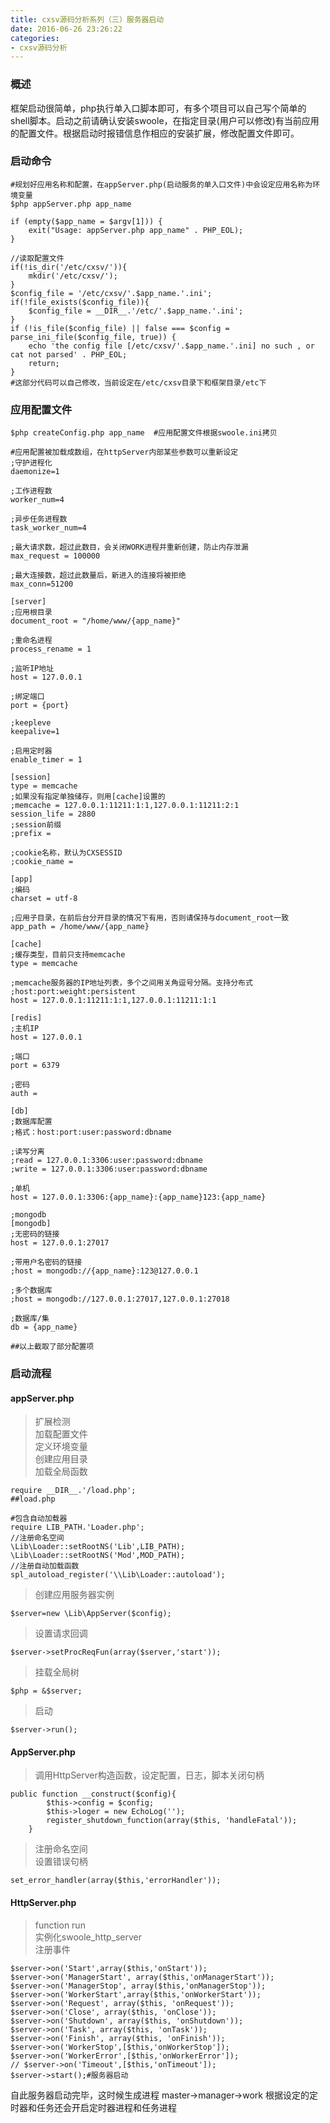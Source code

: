 ```yaml
---
title: cxsv源码分析系列（三）服务器启动
date: 2016-06-26 23:26:22
categories: 
- cxsv源码分析
---
```

### 概述
框架启动很简单，php执行单入口脚本即可，有多个项目可以自己写个简单的shell脚本。启动之前请确认安装swoole，在指定目录(用户可以修改)有当前应用的配置文件。根据启动时报错信息作相应的安装扩展，修改配置文件即可。

### 启动命令
```
#规划好应用名称和配置，在appServer.php(启动服务的单入口文件)中会设定应用名称为环境变量
$php appServer.php app_name
```
<!--more-->
```
if (empty($app_name = $argv[1])) {
    exit("Usage: appServer.php app_name" . PHP_EOL);
}
```
```
//读取配置文件
if(!is_dir('/etc/cxsv/')){
	mkdir('/etc/cxsv/');
}
$config_file = '/etc/cxsv/'.$app_name.'.ini';
if(!file_exists($config_file)){
	$config_file = __DIR__.'/etc/'.$app_name.'.ini';
}
if (!is_file($config_file) || false === $config = parse_ini_file($config_file, true)) {
    echo 'the config file [/etc/cxsv/'.$app_name.'.ini] no such , or cat not parsed' . PHP_EOL;
    return;
}
#这部分代码可以自己修改，当前设定在/etc/cxsv目录下和框架目录/etc下
```


### 应用配置文件

```
$php createConfig.php app_name  #应用配置文件根据swoole.ini拷贝
```

```
#应用配置被加载成数组，在httpServer内部某些参数可以重新设定
;守护进程化
daemonize=1

;工作进程数
worker_num=4

;异步任务进程数
task_worker_num=4

;最大请求数，超过此数目，会关闭WORK进程并重新创建，防止内存泄漏
max_request = 100000

;最大连接数，超过此数量后，新进入的连接将被拒绝
max_conn=51200

[server]
;应用根目录
document_root = "/home/www/{app_name}"

;重命名进程
process_rename = 1

;监听IP地址
host = 127.0.0.1

;绑定端口
port = {port}

;keepleve
keepalive=1

;启用定时器
enable_timer = 1

[session]
type = memcache
;如果没有指定单独储存，则用[cache]设置的
;memcache = 127.0.0.1:11211:1:1,127.0.0.1:11211:2:1
session_life = 2880
;session前缀
;prefix = 

;cookie名称，默认为CXSESSID
;cookie_name =

[app]
;编码
charset = utf-8

;应用子目录，在前后台分开目录的情况下有用，否则请保持与document_root一致
app_path = /home/www/{app_name}

[cache]
;缓存类型，目前只支持memcache
type = memcache

;memcache服务器的IP地址列表，多个之间用关角逗号分隔。支持分布式
;host:port:weight:persistent
host = 127.0.0.1:11211:1:1,127.0.0.1:11211:1:1

[redis]
;主机IP
host = 127.0.0.1

;端口
port = 6379

;密码
auth = 

[db]
;数据库配置
;格式：host:port:user:password:dbname

;读写分离
;read = 127.0.0.1:3306:user:password:dbname
;write = 127.0.0.1:3306:user:password:dbname

;单机
host = 127.0.0.1:3306:{app_name}:{app_name}123:{app_name}

;mongodb
[mongodb]
;无密码的链接
host = 127.0.0.1:27017

;带用户名密码的链接
;host = mongodb://{app_name}:123@127.0.0.1

;多个数据库
;host = mongodb://127.0.0.1:27017,127.0.0.1:27018

;数据库/集
db = {app_name}

##以上截取了部分配置项
```

### 启动流程
#### appServer.php
>扩展检测  
>加载配置文件  
>定义环境变量  
>创建应用目录  
>加载全局函数 
>  
```
require __DIR__.'/load.php';
##load.php
```
>  
```
#包含自动加载器
require LIB_PATH.'Loader.php';
//注册命名空间
\Lib\Loader::setRootNS('Lib',LIB_PATH);
\Lib\Loader::setRootNS('Mod',MOD_PATH);
//注册自动加载函数
spl_autoload_register('\\Lib\Loader::autoload');   
```

>创建应用服务器实例
>
```
$server=new \Lib\AppServer($config);
```

>设置请求回调
>
```
$server->setProcReqFun(array($server,'start'));
```

>挂载全局树  
>
```
$php = &$server;
```

>启动  
>
```
$server->run();
```

#### AppServer.php
> 调用HttpServer构造函数，设定配置，日志，脚本关闭句柄
>
```
public function __construct($config){
        $this->config = $config;
        $this->loger = new EchoLog('');
        register_shutdown_function(array($this, 'handleFatal'));
    }
```

>注册命名空间  
>设置错误句柄
>
```
set_error_handler(array($this,'errorHandler'));
```

#### HttpServer.php
> function run  
> 实例化swoole_http_server  
> 注册事件
> 
```
$server->on('Start',array($this,'onStart'));
$server->on('ManagerStart', array($this,'onManagerStart'));
$server->on('ManagerStop', array($this,'onManagerStop'));
$server->on('WorkerStart',array($this,'onWorkerStart'));
$server->on('Request', array($this, 'onRequest'));
$server->on('Close', array($this, 'onClose'));
$server->on('Shutdown', array($this, 'onShutdown'));
$server->on('Task', array($this, 'onTask'));
$server->on('Finish', array($this, 'onFinish'));
$server->on('WorkerStop',[$this,'onWorkerStop']);
$server->on('WorkerError',[$this,'onWorkerError']);
// $server->on('Timeout',[$this,'onTimeout']);
$server->start();#服务器启动
```

自此服务器启动完毕，这时候生成进程
master->manager->work
根据设定的定时器和任务还会开启定时器进程和任务进程
